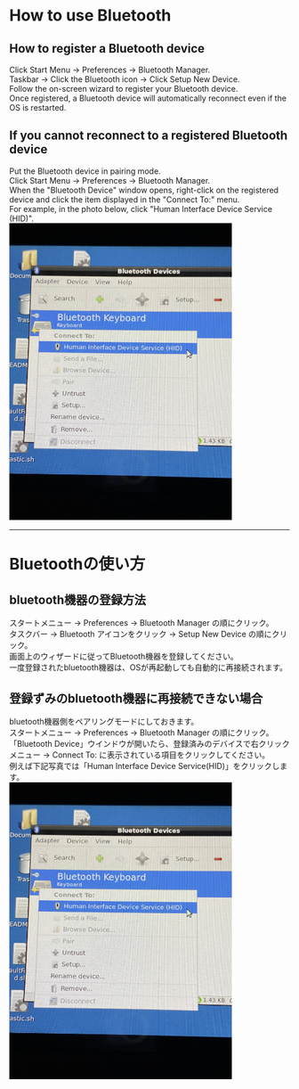 # How to use Bluetooth
## How to register a Bluetooth device
Click Start Menu -> Preferences -> Bluetooth Manager.  
Taskbar -> Click the Bluetooth icon -> Click Setup New Device.  
Follow the on-screen wizard to register your Bluetooth device.  
Once registered, a Bluetooth device will automatically reconnect even if the OS is restarted.  

## If you cannot reconnect to a registered Bluetooth device
Put the Bluetooth device in pairing mode.  
Click Start Menu -> Preferences -> Bluetooth Manager.  
When the "Bluetooth Device" window opens, right-click on the registered device and click the item displayed in the "Connect To:" menu.  
For example, in the photo below, click "Human Interface Device Service (HID)".  
<img src="https://github.com/game-de-it/rg35xx/blob/main/asset/sc06.jpg" width="400">    


---

# Bluetoothの使い方
## bluetooth機器の登録方法
スタートメニュー -> Preferences -> Bluetooth Manager の順にクリック。  
タスクバー -> Bluetooth アイコンをクリック -> Setup New Device の順にクリック。  
画面上のウィザードに従ってBluetooth機器を登録してください。  
一度登録されたbluetooth機器は、OSが再起動しても自動的に再接続されます。  

## 登録ずみのbluetooth機器に再接続できない場合
bluetooth機器側をペアリングモードにしておきます。  
スタートメニュー -> Preferences -> Bluetooth Manager の順にクリック。  
「Bluetooth Device」ウインドウが開いたら、登録済みのデバイスで右クリックメニュー -> Connect To: に表示されている項目をクリックしてください。  
例えば下記写真では「Human Interface Device Service(HID)」をクリックします。  
<img src="https://github.com/game-de-it/rg35xx/blob/main/asset/sc06.jpg" width="400">  

